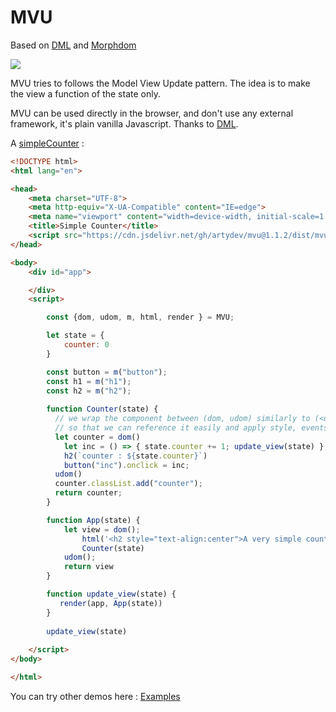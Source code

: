 # MVU

Based on [DML](https://github.com/efpage/DML) and [Morphdom](https://github.com/patrick-steele-idem/morphdom)

[![](https://data.jsdelivr.com/v1/package/gh/artydev/mvu/badge)](https://www.jsdelivr.com/package/gh/artydev/mvu)

MVU tries to follows the Model View Update pattern.
The idea is to make the view a function of the state only.

MVU can be used directly in the browser, and don't use any external framework, it's plain vanilla Javascript.
Thanks to [DML](https://github.com/efpage/DML).

A [simpleCounter](https://flems.io/#0=N4IgtglgJlA2CmIBcBWAzAOgGwoDQgGd4EBjAF3imRAwAsyxYR8CSAnAe1iaQG0AGXAEYhaALr4AZhAQFkvUADsAhmERIa9RsxAkOiigeoAeAIQARAPIBhACoBNAAoBRAARbYAPgA6i4x9dYZUUAcwBebxB4RUifGL9aeGUoONc012M1MmVXElplNiIyCJAAVVsAMQBaAA5Y33SMrJz6MgAHKvgARwBXCAA3EoANKtKAQSrrDjA25TIIACMESNz9Q2LIgElnMMoQ+HrFRsz4bNcVNRL+iHgAdzaONjIVvQNojZBb6DJaMKh4a4keBVL5QH64VwQRQQebKWBVVhw+BhIQYfiHY7zMgITwAZQgMwQrimPTebGMAHosTiGuljKw2BA2mRXAQ2CQSq02gQkBSKSQoIoMAArAj-WADNgYRSnCkhWgUgpkACe-36FLA-R6AAFUaiAEwUqAQAhkDVajA9MBQDCQIWi2KUhlMshxSmJZJxXzGBYcKDK1J0439SFQErKNptQ60tKU4OB2PO5leo6NdKvU2uYBQaYQno5sAQwvuBiwCFsaL-NiuAC+rjCrgAsgA1UoAbl8MbTCBZprm8HrWa7afTHFJFDYSFc6NTI5rndnaYzLIWPTIZH0g7AAApIqv1-pIgBKDuLxrL9xCLe7kC0ITH08jtIX2j66+RV8P4fpb9pSSk8gIE3EkyW3PsKCPIczzTPlXFuAdbjYCNXB+Ac9BmfR3lcBZTng6JXG3As8wLSCCAJGQClgZUUI4AjjHjCE4wGTwjyPX90lgghaJ+OY4LQ4JXArSR4ArRQgUhFkkjIqjXGCKBZMjGTTWVBAIQBd4CAwLT2LSHtVnHETBwLbdIJ09I9KhEhBxM+tPCzVlsgoDA9AM6sAGoGyENtXB6NooH7AB9a47jAxz4EgmtHyfRpX23AADFyyVcKcABJgHA+BnLHMkazitjoJHfcN0UG9LOPDB9BICUSAAa0HSyoui-NphMszEonZyggIAgABkTTIDBkigG92pEr8CvSCsyB6NgjlGthGrTed4mi-8xPmTcxkjUL+0g4AzN005XGC24jJak8DrTDxtwAcn8N9lIQEoKAADzIKo4QgEJFCQIEyViMZjpE6iyMJNDsond19U8G78ui6KQInHaIMu5qdwuibGimmajhO9jlvYtbAM3Xz-IoIKbluZHwqg+G0lEqttwjNoIS2tpqdY-H2PY0nApOjnfy7J12BdN0KV9f0U3dUtPB0IhSA2xQ5A0fUAE4kAAdgAFhAGtcCUVR1BoUUdFedZqF8OXiHgYmleoIQkH4XX9ZAC4jec7rTbWd5qCy1zadcWYYChEIkCEfg2hetswAKEIoUd2S1w4NtXvez7vt+94RO8302CrKchEj1kuGgbCglqttQR+JB9X4COo98GsrYVoC7Y0B2ah1msJFdw3qCJxWS20GsgA) :

```html
<!DOCTYPE html>
<html lang="en">

<head>
    <meta charset="UTF-8">
    <meta http-equiv="X-UA-Compatible" content="IE=edge">
    <meta name="viewport" content="width=device-width, initial-scale=1.0">
    <title>Simple Counter</title>
    <script src="https://cdn.jsdelivr.net/gh/artydev/mvu@1.1.2/dist/mvu.umd.min.js"></script>
</head>

<body>
    <div id="app">

    </div>
    <script>

        const {dom, udom, m, html, render } = MVU;

        let state = {
            counter: 0
        }

        const button = m("button");
        const h1 = m("h1");
        const h2 = m("h2");
        
        function Counter(state) {
          // we wrap the component between (dom, udom) similarly to (<div>, </div>))
          // so that we can reference it easily and apply style, events...
          let counter = dom() 
            let inc = () => { state.counter += 1; update_view(state) };
            h2(`counter : ${state.counter}`)
            button("inc").onclick = inc;
          udom()
          counter.classList.add("counter");
          return counter;
        }

        function App(state) {
            let view = dom();
                html('<h2 style="text-align:center">A very simple counter</h2>')
                Counter(state)
            udom();
            return view
        }

        function update_view(state) {
           render(app, App(state))
        }
        
        update_view(state)
       
    </script>
</body>

</html>
 ```
     
You can try other demos here : [Examples](https://github.com/artydev/mvu/wiki/MVU-in-practice)







